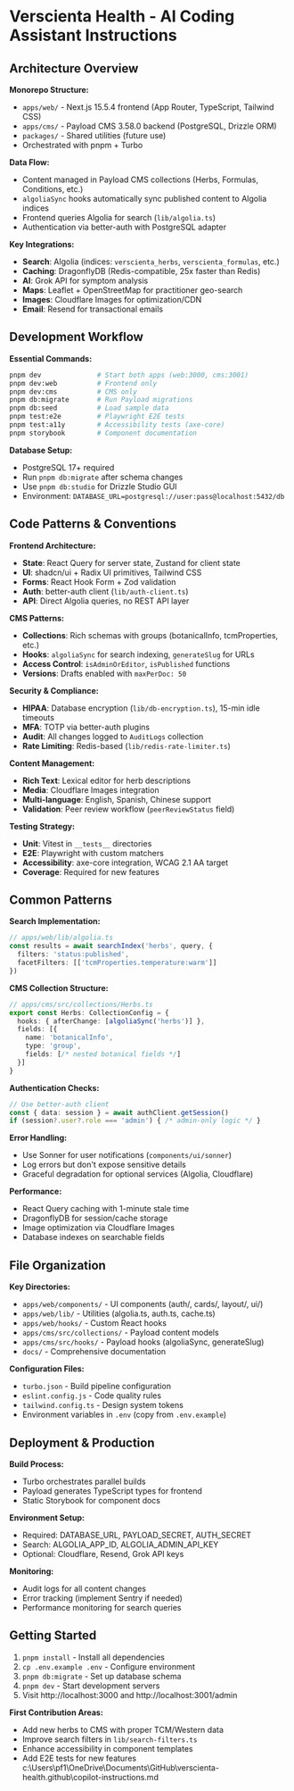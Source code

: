 # Verscienta Health - AI Coding Assistant Instructions

## Architecture Overview

**Monorepo Structure:**
- `apps/web/` - Next.js 15.5.4 frontend (App Router, TypeScript, Tailwind CSS)
- `apps/cms/` - Payload CMS 3.58.0 backend (PostgreSQL, Drizzle ORM)
- `packages/` - Shared utilities (future use)
- Orchestrated with pnpm + Turbo

**Data Flow:**
- Content managed in Payload CMS collections (Herbs, Formulas, Conditions, etc.)
- `algoliaSync` hooks automatically sync published content to Algolia indices
- Frontend queries Algolia for search (`lib/algolia.ts`)
- Authentication via better-auth with PostgreSQL adapter

**Key Integrations:**
- **Search**: Algolia (indices: `verscienta_herbs`, `verscienta_formulas`, etc.)
- **Caching**: DragonflyDB (Redis-compatible, 25x faster than Redis)
- **AI**: Grok API for symptom analysis
- **Maps**: Leaflet + OpenStreetMap for practitioner geo-search
- **Images**: Cloudflare Images for optimization/CDN
- **Email**: Resend for transactional emails

## Development Workflow

**Essential Commands:**
```bash
pnpm dev              # Start both apps (web:3000, cms:3001)
pnpm dev:web          # Frontend only
pnpm dev:cms          # CMS only
pnpm db:migrate       # Run Payload migrations
pnpm db:seed          # Load sample data
pnpm test:e2e         # Playwright E2E tests
pnpm test:a11y        # Accessibility tests (axe-core)
pnpm storybook        # Component documentation
```

**Database Setup:**
- PostgreSQL 17+ required
- Run `pnpm db:migrate` after schema changes
- Use `pnpm db:studio` for Drizzle Studio GUI
- Environment: `DATABASE_URL=postgresql://user:pass@localhost:5432/db`

## Code Patterns & Conventions

**Frontend Architecture:**
- **State**: React Query for server state, Zustand for client state
- **UI**: shadcn/ui + Radix UI primitives, Tailwind CSS
- **Forms**: React Hook Form + Zod validation
- **Auth**: better-auth client (`lib/auth-client.ts`)
- **API**: Direct Algolia queries, no REST API layer

**CMS Patterns:**
- **Collections**: Rich schemas with groups (botanicalInfo, tcmProperties, etc.)
- **Hooks**: `algoliaSync` for search indexing, `generateSlug` for URLs
- **Access Control**: `isAdminOrEditor`, `isPublished` functions
- **Versions**: Drafts enabled with `maxPerDoc: 50`

**Security & Compliance:**
- **HIPAA**: Database encryption (`lib/db-encryption.ts`), 15-min idle timeouts
- **MFA**: TOTP via better-auth plugins
- **Audit**: All changes logged to `AuditLogs` collection
- **Rate Limiting**: Redis-based (`lib/redis-rate-limiter.ts`)

**Content Management:**
- **Rich Text**: Lexical editor for herb descriptions
- **Media**: Cloudflare Images integration
- **Multi-language**: English, Spanish, Chinese support
- **Validation**: Peer review workflow (`peerReviewStatus` field)

**Testing Strategy:**
- **Unit**: Vitest in `__tests__` directories
- **E2E**: Playwright with custom matchers
- **Accessibility**: axe-core integration, WCAG 2.1 AA target
- **Coverage**: Required for new features

## Common Patterns

**Search Implementation:**
```typescript
// apps/web/lib/algolia.ts
const results = await searchIndex('herbs', query, {
  filters: 'status:published',
  facetFilters: [['tcmProperties.temperature:warm']]
})
```

**CMS Collection Structure:**
```typescript
// apps/cms/src/collections/Herbs.ts
export const Herbs: CollectionConfig = {
  hooks: { afterChange: [algoliaSync('herbs')] },
  fields: [{
    name: 'botanicalInfo',
    type: 'group',
    fields: [/* nested botanical fields */]
  }]
}
```

**Authentication Checks:**
```typescript
// Use better-auth client
const { data: session } = await authClient.getSession()
if (session?.user?.role === 'admin') { /* admin-only logic */ }
```

**Error Handling:**
- Use Sonner for user notifications (`components/ui/sonner`)
- Log errors but don't expose sensitive details
- Graceful degradation for optional services (Algolia, Cloudflare)

**Performance:**
- React Query caching with 1-minute stale time
- DragonflyDB for session/cache storage
- Image optimization via Cloudflare Images
- Database indexes on searchable fields

## File Organization

**Key Directories:**
- `apps/web/components/` - UI components (auth/, cards/, layout/, ui/)
- `apps/web/lib/` - Utilities (algolia.ts, auth.ts, cache.ts)
- `apps/web/hooks/` - Custom React hooks
- `apps/cms/src/collections/` - Payload content models
- `apps/cms/src/hooks/` - Payload hooks (algoliaSync, generateSlug)
- `docs/` - Comprehensive documentation

**Configuration Files:**
- `turbo.json` - Build pipeline configuration
- `eslint.config.js` - Code quality rules
- `tailwind.config.ts` - Design system tokens
- Environment variables in `.env` (copy from `.env.example`)

## Deployment & Production

**Build Process:**
- Turbo orchestrates parallel builds
- Payload generates TypeScript types for frontend
- Static Storybook for component docs

**Environment Setup:**
- Required: DATABASE_URL, PAYLOAD_SECRET, AUTH_SECRET
- Search: ALGOLIA_APP_ID, ALGOLIA_ADMIN_API_KEY
- Optional: Cloudflare, Resend, Grok API keys

**Monitoring:**
- Audit logs for all content changes
- Error tracking (implement Sentry if needed)
- Performance monitoring for search queries

## Getting Started

1. `pnpm install` - Install all dependencies
2. `cp .env.example .env` - Configure environment
3. `pnpm db:migrate` - Set up database schema
4. `pnpm dev` - Start development servers
5. Visit http://localhost:3000 and http://localhost:3001/admin

**First Contribution Areas:**
- Add new herbs to CMS with proper TCM/Western data
- Improve search filters in `lib/search-filters.ts`
- Enhance accessibility in component templates
- Add E2E tests for new features</content>
<parameter name="filePath">c:\Users\pf1\OneDrive\Documents\GitHub\verscienta-health\.github\copilot-instructions.md